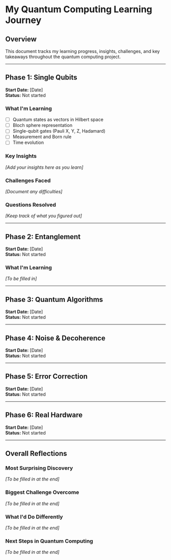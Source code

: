 # My Quantum Computing Learning Journey

## Overview
This document tracks my learning progress, insights, challenges, and key takeaways throughout the quantum computing project.

---

## Phase 1: Single Qubits
**Start Date:** [Date]  
**Status:** Not started

### What I'm Learning
- [ ] Quantum states as vectors in Hilbert space
- [ ] Bloch sphere representation
- [ ] Single-qubit gates (Pauli X, Y, Z, Hadamard)
- [ ] Measurement and Born rule
- [ ] Time evolution

### Key Insights
*[Add your insights here as you learn]*

### Challenges Faced
*[Document any difficulties]*

### Questions Resolved
*[Keep track of what you figured out]*

---

## Phase 2: Entanglement
**Start Date:** [Date]  
**Status:** Not started

### What I'm Learning
*[To be filled in]*

---

## Phase 3: Quantum Algorithms
**Start Date:** [Date]  
**Status:** Not started

---

## Phase 4: Noise & Decoherence
**Start Date:** [Date]  
**Status:** Not started

---

## Phase 5: Error Correction
**Start Date:** [Date]  
**Status:** Not started

---

## Phase 6: Real Hardware
**Start Date:** [Date]  
**Status:** Not started

---

## Overall Reflections

### Most Surprising Discovery
*[To be filled in at the end]*

### Biggest Challenge Overcome
*[To be filled in at the end]*

### What I'd Do Differently
*[To be filled in at the end]*

### Next Steps in Quantum Computing
*[To be filled in at the end]*

